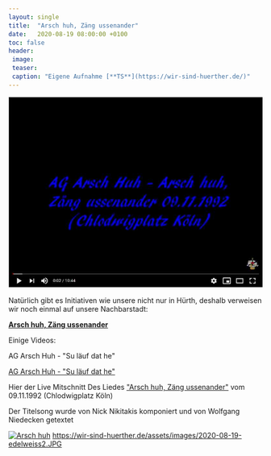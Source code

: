 ```yaml
---
layout: single
title:  "Arsch huh, Zäng ussenander"
date:   2020-08-19 08:00:00 +0100
toc: false
header:
 image: 
 teaser:
 caption: "Eigene Aufnahme [**TS**](https://wir-sind-huerther.de/)"
---
```

![Edelweiss](/assets/images/2020-08-20-arschhuh92.jpg)

Natürlich gibt es Initiativen wie unsere nicht nur in Hürth, deshalb verweisen wir noch einmal auf unsere Nachbarstadt:

**<a href="https://www.arschhuh.de/" target="_blank">Arsch huh, Zäng ussenander</a>**

Einige Videos:

AG Arsch Huh - "Su läuf dat he" 

<a href="https://youtu.be/LP2KCIucKRk" target="_blank">AG Arsch Huh - "Su läuf dat he" </a>
 

Hier der Live Mitschnitt Des Liedes <a href="https://youtu.be/nr0FGYRbz_Y" target="_blank">"Arsch huh, Zäng ussenander"</a>
vom 09.11.1992 (Chlodwigplatz Köln)

Der Titelsong wurde von Nick Nikitakis komponiert und von Wolfgang Niedecken getextet

 
[![Arsch huh](https://wir-sind-huerther.de/assets/images/assets/images/2020-08-20-sulaeuftdat.jpg)](https://www.youtube.com/watch?v=LP2KCIucKRk "ARSCH HUH")
https://wir-sind-huerther.de/assets/images/2020-08-19-edelweiss2.JPG

